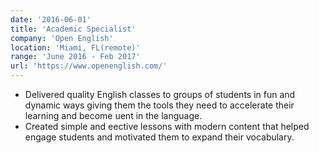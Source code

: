 ```yaml
---
date: '2016-06-01'
title: 'Academic Specialist'
company: 'Open English'
location: 'Miami, FL(remote)'
range: 'June 2016 - Feb 2017'
url: 'https://www.openenglish.com/'
---
```


- Delivered quality English classes to groups of students in fun and dynamic ways giving them the tools they need to accelerate their learning and become uent in the language.
- Created simple and eective lessons with modern content that helped engage students and motivated them to expand their
  vocabulary.
